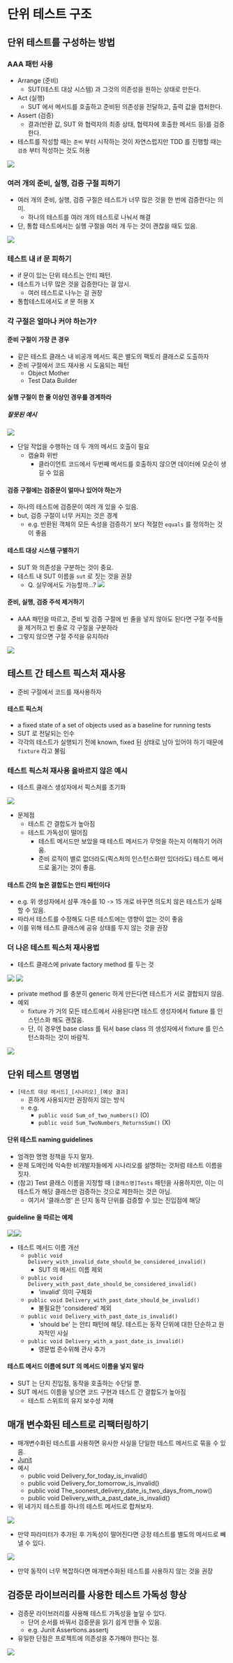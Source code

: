# 단위 테스트 구조

## 단위 테스트를 구성하는 방법
### AAA 패턴 사용
- Arrange (준비)
	- SUT(테스트 대상 시스템) 과 그것의 의존성을 원하는 상태로 만든다.
- Act (실행)
	- SUT 에서 메서드를 호출하고 준비된 의존성을 전달하고, 출력 값을 캡처한다.
- Assert (검증)
	- 결과(반환 값, SUT 와 협력자의 최종 상태, 협력자에 호출한 메서드 등)를 검증한다. 
- 테스트를 작성할 때는 `준비` 부터 시작하는 것이 자연스럽지만 TDD 를 진행할 때는 `검증` 부터 작성하는 것도 허용 

![](attachments/스크린샷%202023-03-27%20오전%208.10.38.png)

### 여러 개의 준비, 실행, 검증 구절 피하기
- 여러 개의 준비, 실행, 검증 구절은 테스트가 너무 많은 것을 한 번에 검증한다는 의미.
	- 하나의 테스트를 여러 개의 테스트로 나눠서 해결
- 단, 통합 테스트에서는 실행 구절을 여러 개 두는 것이 괜찮을 때도 있음.

![](attachments/스크린샷%202023-03-27%20오전%208.13.10.png)

### 테스트 내 if 문 피하기
- if 문이 있는 단위 테스트는 안티 패턴.
- 테스트가 너무 많은 것을 검증한다는 걸 암시.
	- 여러 테스트로 나누는 걸 권장
- 통합테스트에서도 if 문 허용 X

### 각 구절은 얼마나 커야 하는가?
#### 준비 구절이 가장 큰 경우
- 같은 테스트 클래스 내 비공개 메서드 혹은 별도의 팩토리 클래스로 도출하자
- 준비 구절에서 코드 재사용 시 도움되는 패턴
	- Object Mother
	- Test Data Builder

#### 실행 구절이 한 줄 이상인 경우를 경계하라
##### 잘못된 예시
![](attachments/스크린샷%202023-03-27%20오전%208.17.35.png)

- 단일 작업을 수행하는 데 두 개의 메서드 호출이 필요
	- 캡슐화 위반
		- 클라이언트 코드에서 두번째 메서드를 호출하지 않으면 데이터에 모순이 생길 수 있음

#### 검증 구절에는 검증문이 얼마나 있어야 하는가
- 하나의 테스트에 검증문이 여러 개 있을 수 있음.
- but, 검증 구절이 너무 커지는 것은 경계
	- e.g. 반환된 객체의 모든 속성을 검증하기 보다 적절한 `equals` 를 정의하는 것이 좋음

#### 테스트 대상 시스템 구별하기
- SUT 와 의존성을 구분하는 것이 중요.
- 테스트 내 SUT 이름을 `sut` 로 짓는 것을 권장
	- Q. 실무에서도 가능할까...?
![](attachments/스크린샷%202023-03-27%20오전%208.22.06.png)


#### 준비, 실행, 검증 주석 제거하기
- AAA 패턴을 따르고, 준비 빛 검증 구절에 빈 줄을 넣지 않아도 된다면 구절 주석들을 제거하고 빈 줄로 각 구절을 구분하라
- 그렇지 않으면 구절 주석을 유지하라

![](attachments/스크린샷%202023-03-27%20오전%208.23.31.png)

## 테스트 간 테스트 픽스처 재사용
- 준비 구절에서 코드를 재사용하자

#### 테스트 픽스처
- a fixed state of a set of objects used as a baseline for running tests
- SUT 로 전달되는 인수
- 각각의 테스트가 실행되기 전에 known, fixed 된 상태로 남아 있어야 하기 때문에 `fixture` 라고 불림

### 테스트 픽스처 재사용 올바르지 않은 예시
- 테스트 클래스 생성자에서 픽스처를 초기화

![](attachments/스크린샷%202023-03-27%20오전%208.36.10.png)
- 문제점
	- 테스트 간 결합도가 높아짐
	- 테스트 가독성이 떨어짐
		- 테스트 메서드만 보았을 때 테스트 메서드가 무엇을 하는지 이해하기 어려움.
		- 준비 로직이 별로 없더라도(픽스처의 인스턴스화만 있더라도) 테스트 메서드로 옮기는 것이 좋음.

#### 테스트 간의 높은 결합도는 안티 패턴이다
- e.g. 위 생성자에서 샴푸 개수를 10 -> 15 개로 바꾸면 의도치 않은 테스트가 실패할 수 있음.
- 따라서 테스트를 수정해도 다른 테스트에는 영향이 없는 것이 좋음
- 이를 위해 테스트 클래스에 공유 상태를 두지 않는 것을 권장

### 더 나은 테스트 픽스처 재사용법
- 테스트 클래스에 private factory method 를 두는 것

![](attachments/스크린샷%202023-03-27%20오전%208.44.10.png)
![](attachments/스크린샷%202023-03-27%20오전%208.44.30.png)
- private method 를 충분히 generic 하게 만든다면 테스트가 서로 결합되지 않음.
- 예외
	- fixture 가 거의 모든 테스트에서 사용된다면 테스트 생성자에서 fixture 를 인스턴스화 해도 괜찮음.
	- 단, 이 경우엔 base class 를 둬서 base class 의 생성자에서 fixture 를 인스턴스화하는 것이 바람직.

![](attachments/스크린샷%202023-03-27%20오전%208.48.53.png)

## 단위 테스트 명명법

- `[테스트 대상 메서드]_[시나리오]_[예상 결과]`
	- 흔하게 사용되지만 권장하지 않는 방식
	- e.g. 
		- `public void Sum_of_two_numbers()` (O)
		- `public void Sum_TwoNumbers_ReturnsSum()` (X)

#### 단위 테스트 naming guidelines
- 엄격한 명명 정책을 두지 말자.
- 문제 도메인에 익숙한 비개발자들에게 시나리오를 설명하는 것처럼 테스트 이름을 짓자.
- (참고) Test 클래스 이름을 지정할 때 `[클래스명]Tests` 패턴을 사용하지만, 이는 이 테스트가 해당 클래스만 검증하는 것으로 제한하는 것은 아님.
	- 여기서 '클래스명' 은 단지 동작 단위를 검증할 수 있는 진입점에 해당

#### guideline 을 따르는 예제
![](attachments/스크린샷%202023-03-27%20오전%208.54.40.png)![](attachments/스크린샷%202023-03-27%20오전%208.54.50.png)

- 테스트 메서드 이름 개선
	-  `public void Delivery_with_invalid_date_should_be_considered_invalid()`
		- SUT 의 메서드 이름 제외
	- `public void Delivery_with_past_date_should_be_considered_invalid()`
		- 'invalid' 의미 구체화
	-  `public void Delivery_with_past_date_should_be_invalid()`
		- 불필요한 'considered' 제외
	-  `public void Delivery_with_past_date_is_invalid()`
		- 'should be' 는 안티 패턴에 해당. 테스트는 동작 단위에 대한 단순하고 원자적인 사실
	-  `public void Delivery_with_a_past_date_is_invalid()`
		- 영문법 준수위해 관사 추가

#### 테스트 메서드 이름에 SUT 의 메서드 이름을 넣지 말라
- SUT 는 단지 진입점, 동작을 호출하는 수단일 뿐.
- SUT 메서드 이름을 넣으면 코드 구현과 테스트 간 결합도가 높아짐
	- 테스트 스위트의 유지 보수성 저해

## 매개 변수화된 테스트로 리팩터링하기
- 매개변수화된 테스트를 사용하면 유사한 사실을 단일한 테스트 메서드로 묶을 수 있음.
- [Junit](https://www.baeldung.com/parameterized-tests-junit-5)
- 예시
	- public void Delivery_for_today_is_invalid()
	- public void Delivery_for_tomorrow_is_invalid()
	- public void The_soonest_delivery_date_is_two_days_from_now()
	- public void Delivery_with_a_past_date_is_invalid()
- 위 네가지 테스트를 하나의 테스트 메서드로 합쳐보자.

![](attachments/스크린샷%202023-03-27%20오전%209.02.55.png)

- 만약 파라미터가 추가된 후 가독성이 떨어진다면 긍정 테스트를 별도의 메서드로 빼낼 수 있다.

![](attachments/스크린샷%202023-03-27%20오전%209.04.03.png)
- 만약 동작이 너무 복잡하다면 매개변수화된 테스트를 사용하지 않는 것을 권장

## 검증문 라이브러리를 사용한 테스트 가독성 향상
- 검증문 라이브러리를 사용해 테스트 가독성을 높일 수 있다.
	- 단어 순서를 바꿔서 검증문을 읽기 쉽게 만들 수 있음.
	- e.g. Junit Assertions.assertj
- 유일한 단점은 프로젝트에 의존성을 추가해야 한다는 점.

![](attachments/스크린샷%202023-03-27%20오전%209.05.50.png)

